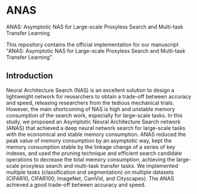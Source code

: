 # ANAS
ANAS: Asymptotic NAS for Large-scale Proxyless Search and Multi-task Transfer Learning

This repository contains the official implementation for our manuscript "ANAS: Asymptotic NAS for Large-scale Proxyless Search and Multi-task Transfer Learning".

## Introduction
Neural Architecture Search (NAS) is an excellent solution to design a lightweight network for researchers to obtain a trade-off between accuracy and speed, releasing researchers from the tedious mechanical trials. However, the main shortcoming of NAS is high and unstable memory consumption of the search work, especially for large-scale tasks. In this study, we proposed an Asymptotic Neural Architecture Search network (ANAS) that achieved a deep neural network search for large-scale tasks with the economical and stable memory consumption. ANAS reduced the peak value of memory consumption by an asymptotic way, kept the memory consumption stable by the linkage change of a series of key indexes, and used the pruning technique and efficient search candidate operations to decrease the total memory consumption, achieving the large-scale proxyless search and multi-task transfer tasks. We implemented multiple tasks (classification and segmentation) on multiple datasets (CIFAR10, CIFAR100, ImageNet, CamVid, and Cityscapes). The ANAS achieved a good trade-off between accuracy and speed.
